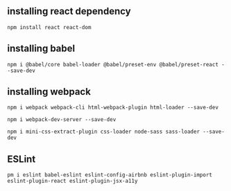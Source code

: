 ## installing react dependency

`npm install react react-dom`

## installing babel

`npm i @babel/core babel-loader @babel/preset-env @babel/preset-react --save-dev`

## installing webpack

`npm i webpack webpack-cli html-webpack-plugin html-loader --save-dev`

`npm i webpack-dev-server --save-dev`

`npm i mini-css-extract-plugin css-loader node-sass sass-loader --save-dev`

## ESLint

`pm i eslint babel-eslint eslint-config-airbnb eslint-plugin-import eslint-plugin-react eslint-plugin-jsx-a11y`
